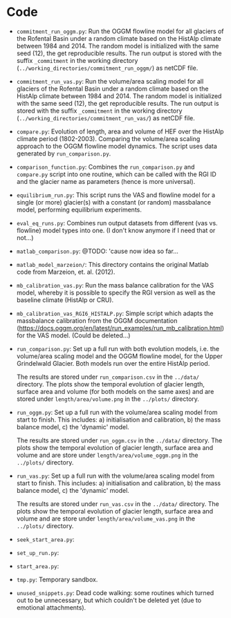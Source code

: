# Code



- `commitment_run_oggm.py`: Run the OGGM flowline model for all glaciers of the Rofental Basin under a random climate based on the HistAlp climate between 1984 and 2014. The random model is initialized with the same seed (12), the get reproducible results. The run output is stored with the suffix `_commitment` in the working directory (`../working_directories/commitment_run_oggm/`) as netCDF file.

- `commitment_run_vas.py`: Run the volume/area scaling model for all glaciers of the Rofental Basin under a random climate based on the HistAlp climate between 1984
  and 2014. The random model is initialized with the same seed (12), the get reproducible results. The run output is stored with the suffix `_commitment` in the working directory (`../working_directories/commitment_run_vas/`) as netCDF file.

- `compare.py`: Evolution of length, area and volume of HEF over the HistAlp climate period (1802-2003). Comparing the volume/area scaling approach to the OGGM flowline model dynamics. The script uses data generated by `run_comparison.py`.

- `comparison_function.py`: Combines the `run_comparison.py` and `compare.py` script into one routine, which can be called with the RGI ID and the glacier name as parameters (hence is more universal).

- `equilibrium_run.py`: This script runs the VAS and flowline model for a single (or more) glacier(s) with a constant (or random) massbalance model, performing equilibrium
  experiments.

- `eval_eq_runs.py`: Combines run output datasets from different (vas vs. flowline) model types into one. (I don't know anymore if I need that or not...)

- `matlab_comparison.py`: @TODO: 'cause now idea so far...

- `matlab_model_marzeion/`: This directory contains the original Matlab code from Marzeion, et. al. (2012).

- `mb_calibration_vas.py`: Run the mass balance calibration for the VAS model, whereby it is possible to specify the RGI version as well as the baseline climate (HistAlp or CRU).

- `mb_calibration_vas_RGI6_HISTALP.py`: Simple script which adapts the massbalance calibration from the OGGM documentation (https://docs.oggm.org/en/latest/run_examples/run_mb_calibration.html) for the VAS model. (Could be deleted...) 

- `run_comparison.py`: Set up a full run with both evolution models, i.e. the volume/area scaling model and the OGGM flowline model, for the Upper Grindelwald Glacier. Both models run over the entire HistAlp period.

  The results are stored under `run_comparison.csv` in the `../data/` directory. The plots show the temporal evolution of glacier length, surface area and volume (for both models on the same axes) and are stored under `length/area/volume.png` in the `../plots/` directory. 

- `run_oggm.py`: Set up a full run with the volume/area scaling model from start to finish. This includes: a) initialisation and calibration, b) the mass balance model, c) the 'dynamic' model. 

  The results are stored under `run_oggm.csv` in the `../data/` directory. The plots show the temporal evolution of glacier length, surface area and volume and are store under `length/area/volume_oggm.png` in the `../plots/` directory.

- `run_vas.py`: Set up a full run with the volume/area scaling model from start to finish. This includes: a) initialisation and calibration, b) the mass balance model, c) the 'dynamic' model. 

  The results are stored under `run_vas.csv` in the `../data/` directory. The plots show the temporal evolution of glacier length, surface area and volume and are store under `length/area/volume_vas.png` in the `../plots/` directory.

- `seek_start_area.py`:

- `set_up_run.py`:

- `start_area.py`:

- `tmp.py`: Temporary sandbox.

- `unused_snippets.py`: Dead code walking: some routines which turned out to be unnecessary, but which couldn't be deleted yet (due to emotional attachments).